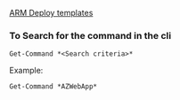 [ARM Deploy templates](https://github.com/gottagetgit/ARMDeploy)

### To Search for the command in the cli

`Get-Command *<Search criteria>*`

Example:

`Get-Command *AZWebApp*`
